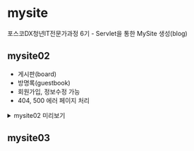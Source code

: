 # mysite
포스코DX청년IT전문가과정 6기 - Servlet을 통한 MySite 생성(blog)

## mysite02
- 게시판(board)
- 방명록(guestbook)
- 회원가입, 정보수정 가능
- 404, 500 에러 페이지 처리
<details>
  <summary>mysite02 미리보기</summary>
  <div markdown="1">
    
  ![image](https://github.com/shin-6-0/mysite/assets/96154444/f52632fd-717a-4d71-83d2-6b58b1df1fef)
  ![image](https://github.com/shin-6-0/mysite/assets/96154444/8982a338-a400-4e6a-844e-6771441ae021)
  ![image](https://github.com/shin-6-0/mysite/assets/96154444/09da5497-6b03-4ca7-a8f6-b34ca7954289)
  ![image](https://github.com/shin-6-0/mysite/assets/96154444/959bf166-b910-4795-bd14-62967a9040f8)
  ![image](https://github.com/shin-6-0/mysite/assets/96154444/11114d60-7902-4c33-bfbc-72891832a9a1)
  ![image](https://github.com/shin-6-0/mysite/assets/96154444/af1d3623-8ead-4ebc-91bc-34697c813679)

  </div>
</details>

## mysite03
